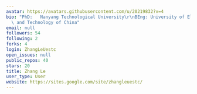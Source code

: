 ```yaml
---
avatar: https://avatars.githubusercontent.com/u/20219832?v=4
bio: "PhD:   Nanyang Technological University\r\nBEng: University of Electronic Science\
  \ and Technology of China"
email: null
followers: 54
following: 2
forks: 4
login: ZhangLeUestc
open_issues: null
public_repos: 40
stars: 20
title: Zhang Le
user_type: User
website: https://sites.google.com/site/zhangleuestc/
---
```


